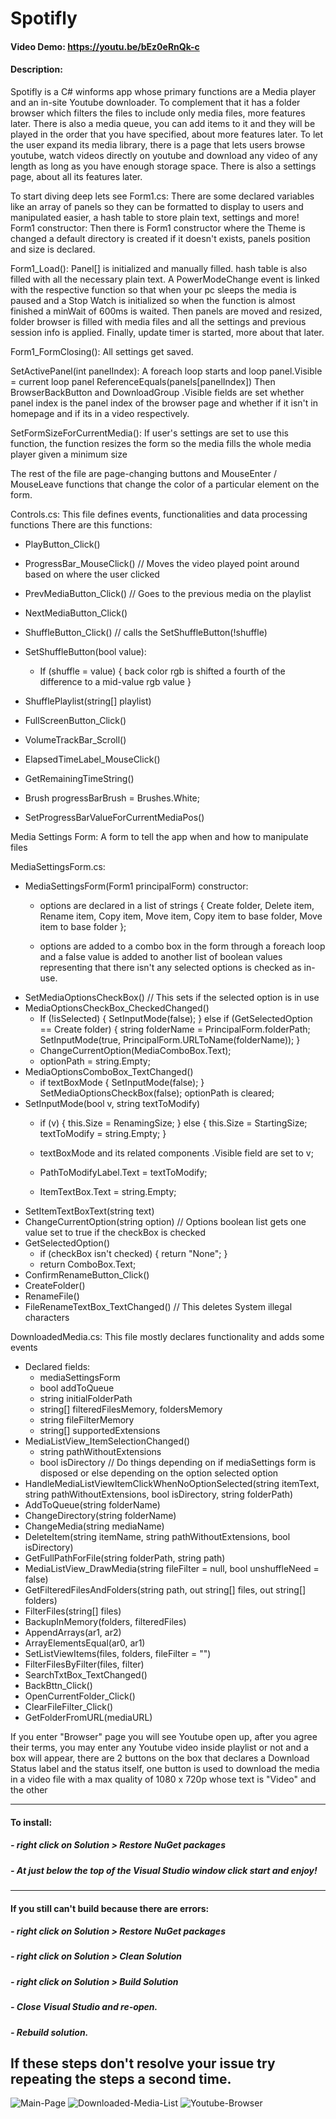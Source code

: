 # Spotifly
#### Video Demo:  https://youtu.be/bEz0eRnQk-c
#### Description:
Spotifly is a C# winforms app whose primary functions are a Media player and an in-site Youtube downloader.
To complement that it has a folder browser which filters the files to include only media files, more features later.
There is also a media queue, you can add items to it and they will be played in the order that you have specified, about more features later.
To let the user expand its media library, there is a page that lets users browse youtube, watch videos directly on youtube and download any video of any length as long as you have enough storage space.
There is also a settings page, about all its features later.

To start diving deep lets see Form1.cs:
There are some declared variables like an array of panels so they can be formatted to display to users and manipulated easier, a hash table to store plain text, settings and more!
Form1 constructor:
Then there is Form1 constructor where the Theme is changed a default directory is created if it doesn't exists, panels position and size is declared.

Form1_Load():
Panel[] is initialized and manually filled.
hash table is also filled with all the necessary plain text.
A PowerModeChange event is linked with the respective function so that when your pc sleeps the media is paused and a Stop Watch is initialized so when the function is almost finished a minWait of 600ms is waited.
Then panels are moved and resized, folder browser is filled with media files and all the settings and previous session info is applied.
Finally, update timer is started, more about that later.

Form1_FormClosing():
All settings get saved.

SetActivePanel(int panelIndex):
A foreach loop starts and loop panel.Visible = current loop panel ReferenceEquals(panels[panelIndex])
Then BrowserBackButton and DownloadGroup .Visible fields are set whether panel index is the panel index of the browser page and whether if it isn't in homepage and if its in a video respectively.

SetFormSizeForCurrentMedia():
If user's settings are set to use this function, the function resizes the form so the media fills the whole media player given a minimum size

The rest of the file are page-changing buttons and MouseEnter / MouseLeave functions that change the color of a particular element on the form.

Controls.cs:
This file defines events, functionalities and data processing functions
There are this functions:
* PlayButton_Click()
* ProgressBar_MouseClick() // Moves the video played point around based on where the user clicked
* PrevMediaButton_Click() // Goes to the previous media on the playlist
* NextMediaButton_Click()
* ShuffleButton_Click() // calls the SetShuffleButton(!shuffle)
* SetShuffleButton(bool value):
    - If (shuffle = value)
    {
        back color rgb is shifted a fourth of the difference to a mid-value rgb value
    }

* ShufflePlaylist(string[] playlist)
* FullScreenButton_Click()
* VolumeTrackBar_Scroll()
* ElapsedTimeLabel_MouseClick()
* GetRemainingTimeString()
* Brush progressBarBrush = Brushes.White;
* SetProgressBarValueForCurrentMediaPos()

Media Settings Form:
A form to tell the app when and how to manipulate files

MediaSettingsForm.cs:
* MediaSettingsForm(Form1 principalForm) constructor:
    - options are declared in a list of strings
    {
        Create folder,
        Delete item,
        Rename item,
        Copy item,
        Move item,
        Copy item to base folder,
        Move item to base folder
    };

    - options are added to a combo box in the form through a foreach loop and a false value is added to another list of boolean values representing that there isn't any selected options is checked as in-use.
* SetMediaOptionsCheckBox()
    // This sets if the selected option is in use
* MediaOptionsCheckBox_CheckedChanged()
    - If (!isSelected)
    {
        SetInputMode(false);
    }
    else if (GetSelectedOption == Create folder)
    {
        string folderName = PrincipalForm.folderPath;
        SetInputMode(true, PrincipalForm.URLToName(folderName));
    }
    - ChangeCurrentOption(MediaComboBox.Text);
    - optionPath = string.Empty;
* MediaOptionsComboBox_TextChanged()
    - if textBoxMode
    {
        SetInputMode(false);
    }
    SetMediaOptionsCheckBox(false);
    optionPath is cleared;
* SetInputMode(bool v, string textToModify)
    - if (v)
    {
        this.Size = RenamingSize;
    }
    else
    {
        this.Size = StartingSize;
        textToModify = string.Empty;
    }

    - textBoxMode and its related components .Visible field are set to v;
    - PathToModifyLabel.Text = textToModify;
    - ItemTextBox.Text = string.Empty;
* SetItemTextBoxText(string text)
* ChangeCurrentOption(string option)
    // Options boolean list gets one value set to true if the checkBox is checked
* GetSelectedOption()
    - if (checkBox isn't checked)
    {
        return "None";
    }
    - return ComboBox.Text;
* ConfirmRenameButton_Click()
* CreateFolder()
* RenameFile()
* FileRenameTextBox_TextChanged()
    // This deletes System illegal characters

DownloadedMedia.cs:
This file mostly declares functionality and adds some events
* Declared fields:
    - mediaSettingsForm
    - bool addToQueue
    - string initialFolderPath
    - string[] filteredFilesMemory, foldersMemory
    - string fileFilterMemory
    - string[] supportedExtensions
* MediaListView_ItemSelectionChanged()
    - string pathWithoutExtensions
    - bool isDirectory
    // Do things depending on if mediaSettings form is disposed or else depending on the option selected option
* HandleMediaListViewItemClickWhenNoOptionSelected(string itemText, string pathWithoutExtensions, bool isDirectory, string folderPath)
* AddToQueue(string folderName)
* ChangeDirectory(string folderName)
* ChangeMedia(string mediaName)
* DeleteItem(string itemName, string pathWithoutExtensions, bool isDirectory)
* GetFullPathForFile(string folderPath, string path)
* MediaListView_DrawMedia(string fileFilter = null, bool unshuffleNeed = false)
* GetFilteredFilesAndFolders(string path, out string[] files, out string[] folders)
* FilterFiles(string[] files)
* BackupInMemory(folders, filteredFiles)
* AppendArrays(ar1, ar2)
* ArrayElementsEqual(ar0, ar1)
* SetListViewItems(files, folders, fileFilter = "")
* FilterFilesByFilter(files, filter)
* SearchTxtBox_TextChanged()
* BackBttn_Click()
* OpenCurrentFolder_Click()
* ClearFileFilter_Click()
* GetFolderFromURL(mediaURL)


If you enter "Browser" page you will see Youtube open up, after you agree their terms,
you may enter any Youtube video inside playlist or not and a box will appear, there are 2 buttons on the box that declares a Download Status label and the status itself,
one button is used to download the media in a video file with a max quality of 1080 x 720p whose text is "Video" and the other 

---

#### To install:

##### - right click on Solution > Restore NuGet packages

##### - At just below the top of the Visual Studio window click start and enjoy!
---
#### If you still can't build because there are errors:

##### - right click on Solution > Restore NuGet packages
##### - right click on Solution > Clean Solution
##### - right click on Solution > Build Solution
##### - Close Visual Studio and re-open.
##### - Rebuild solution. 
If these steps don't resolve your issue try repeating the steps a second time.
---
![Main-Page](https://github.com/GGasset/Spotifly/blob/main/Images/Main%20page.png?raw=true)
![Downloaded-Media-List](https://github.com/GGasset/Spotifly/blob/main/Images/Downloaded%20media.png?raw=true)
![Youtube-Browser](https://github.com/GGasset/Spotifly/blob/main/Images/Youtube%20Browser.png?raw=true)
